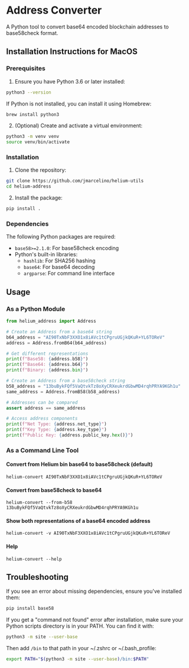 # Address Converter

A Python tool to convert base64 encoded blockchain addresses to base58check format.

## Installation Instructions for MacOS

### Prerequisites

1. Ensure you have Python 3.6 or later installed:
```bash
python3 --version
```

If Python is not installed, you can install it using Homebrew:
```bash
brew install python3
```

2. (Optional) Create and activate a virtual environment:
```bash
python3 -m venv venv
source venv/bin/activate
```

### Installation

1. Clone the repository:
```bash
git clone https://github.com/jmarcelino/helium-utils
cd helium-address
```

2. Install the package:
```bash
pip install .
```

### Dependencies

The following Python packages are required:
- `base58>=2.1.0`: For base58check encoding
- Python's built-in libraries:
  - `hashlib`: For SHA256 hashing
  - `base64`: For base64 decoding
  - `argparse`: For command line interface

## Usage

### As a Python Module

```python
from helium_address import Address

# Create an Address from a base64 string
b64_address = "AI90TxNbF3XXO1x8iAVc1tCPgruUGjkQKuR+YL6TOReV"
address = Address.fromB64(b64_address)

# Get different representations
print(f"Base58: {address.b58}")
print(f"Base64: {address.b64}")
print(f"Binary: {address.bin}")

# Create an Address from a base58check string
b58_address = "13buBykFQf5VaQtvkTz8oXyCRXeukrdGbwMD4rqhPRYA9KGh1u"
same_address = Address.fromB58(b58_address)

# Addresses can be compared
assert address == same_address

# Access address components
print(f"Net Type: {address.net_type}")
print(f"Key Type: {address.key_type}")
print(f"Public Key: {address.public_key.hex()}")
```

### As a Command Line Tool

#### Convert from Helium bin base64 to base58check (default)
```shell
helium-convert AI90TxNbF3XXO1x8iAVc1tCPgruUGjkQKuR+YL6TOReV
```

#### Convert from base58check to base64
```shell
helium-convert --from-b58 13buBykFQf5VaQtvkTz8oXyCRXeukrdGbwMD4rqhPRYA9KGh1u
```

#### Show both representations of a base64 encoded address
```shell
helium-convert -v AI90TxNbF3XXO1x8iAVc1tCPgruUGjkQKuR+YL6TOReV
```
#### Help
```shell
helium-convert --help
```

## Troubleshooting

If you see an error about missing dependencies, ensure you've installed them:
```bash
pip install base58
```

If you get a "command not found" error after installation, make sure your Python scripts directory is in your PATH. You can find it with:
```bash
python3 -m site --user-base
```
Then add `/bin` to that path in your ~/.zshrc or ~/.bash_profile:
```bash
export PATH="$(python3 -m site --user-base)/bin:$PATH"
```


